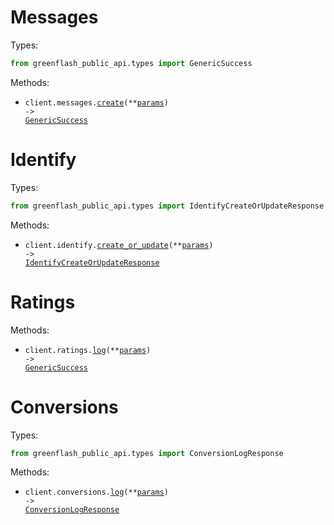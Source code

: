 # Messages

Types:

```python
from greenflash_public_api.types import GenericSuccess
```

Methods:

- <code title="post /messages">client.messages.<a href="./src/greenflash_public_api/resources/messages.py">create</a>(\*\*<a href="src/greenflash_public_api/types/message_create_params.py">params</a>) -> <a href="./src/greenflash_public_api/types/generic_success.py">GenericSuccess</a></code>

# Identify

Types:

```python
from greenflash_public_api.types import IdentifyCreateOrUpdateResponse
```

Methods:

- <code title="post /identify">client.identify.<a href="./src/greenflash_public_api/resources/identify.py">create_or_update</a>(\*\*<a href="src/greenflash_public_api/types/identify_create_or_update_params.py">params</a>) -> <a href="./src/greenflash_public_api/types/identify_create_or_update_response.py">IdentifyCreateOrUpdateResponse</a></code>

# Ratings

Methods:

- <code title="post /ratings">client.ratings.<a href="./src/greenflash_public_api/resources/ratings.py">log</a>(\*\*<a href="src/greenflash_public_api/types/rating_log_params.py">params</a>) -> <a href="./src/greenflash_public_api/types/generic_success.py">GenericSuccess</a></code>

# Conversions

Types:

```python
from greenflash_public_api.types import ConversionLogResponse
```

Methods:

- <code title="post /conversions">client.conversions.<a href="./src/greenflash_public_api/resources/conversions.py">log</a>(\*\*<a href="src/greenflash_public_api/types/conversion_log_params.py">params</a>) -> <a href="./src/greenflash_public_api/types/conversion_log_response.py">ConversionLogResponse</a></code>
